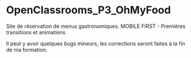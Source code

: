 # OpenClassrooms_P3_OhMyFood
Site de réservation de menus gastronomiques. MOBILE FIRST - Premières transitions et animations

Il peut y avoir quelques bugs mineurs, les corrections seront faites à la fin de ma formation.
